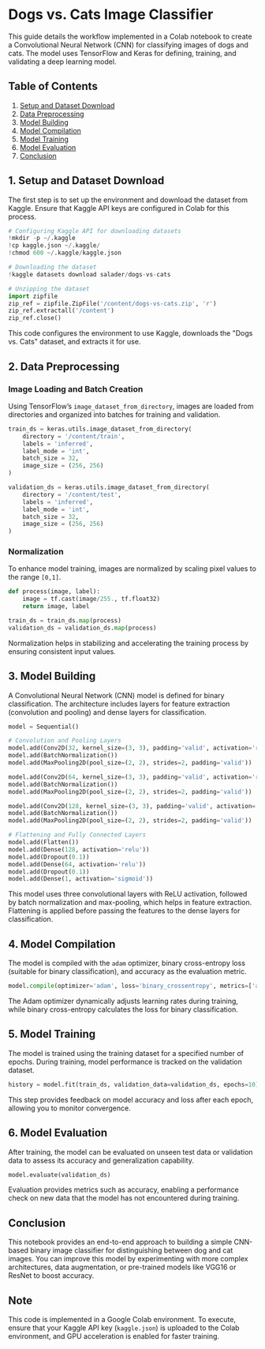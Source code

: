
# Dogs vs. Cats Image Classifier

This guide details the workflow implemented in a Colab notebook to create a Convolutional Neural Network (CNN) for classifying images of dogs and cats. The model uses TensorFlow and Keras for defining, training, and validating a deep learning model.

## Table of Contents
1. [Setup and Dataset Download](#setup)
2. [Data Preprocessing](#preprocessing)
3. [Model Building](#model-building)
4. [Model Compilation](#model-compilation)
5. [Model Training](#model-training)
6. [Model Evaluation](#model-evaluation)
7. [Conclusion](#conclusion)

<a name="setup"></a>
## 1. Setup and Dataset Download

The first step is to set up the environment and download the dataset from Kaggle. Ensure that Kaggle API keys are configured in Colab for this process.

```python
# Configuring Kaggle API for downloading datasets
!mkdir -p ~/.kaggle
!cp kaggle.json ~/.kaggle/
!chmod 600 ~/.kaggle/kaggle.json

# Downloading the dataset
!kaggle datasets download salader/dogs-vs-cats

# Unzipping the dataset
import zipfile
zip_ref = zipfile.ZipFile('/content/dogs-vs-cats.zip', 'r')
zip_ref.extractall('/content')
zip_ref.close()
```

This code configures the environment to use Kaggle, downloads the "Dogs vs. Cats" dataset, and extracts it for use.

<a name="preprocessing"></a>
## 2. Data Preprocessing

### Image Loading and Batch Creation
Using TensorFlow’s `image_dataset_from_directory`, images are loaded from directories and organized into batches for training and validation.

```python
train_ds = keras.utils.image_dataset_from_directory(
    directory = '/content/train',
    labels = 'inferred',
    label_mode = 'int',
    batch_size = 32,
    image_size = (256, 256)
)

validation_ds = keras.utils.image_dataset_from_directory(
    directory = '/content/test',
    labels = 'inferred',
    label_mode = 'int',
    batch_size = 32,
    image_size = (256, 256)
)
```

### Normalization
To enhance model training, images are normalized by scaling pixel values to the range `[0,1]`.

```python
def process(image, label):
    image = tf.cast(image/255., tf.float32)
    return image, label

train_ds = train_ds.map(process)
validation_ds = validation_ds.map(process)
```

Normalization helps in stabilizing and accelerating the training process by ensuring consistent input values.

<a name="model-building"></a>
## 3. Model Building

A Convolutional Neural Network (CNN) model is defined for binary classification. The architecture includes layers for feature extraction (convolution and pooling) and dense layers for classification.

```python
model = Sequential()

# Convolution and Pooling Layers
model.add(Conv2D(32, kernel_size=(3, 3), padding='valid', activation='relu', input_shape=(256, 256, 3)))
model.add(BatchNormalization())
model.add(MaxPooling2D(pool_size=(2, 2), strides=2, padding='valid'))

model.add(Conv2D(64, kernel_size=(3, 3), padding='valid', activation='relu'))
model.add(BatchNormalization())
model.add(MaxPooling2D(pool_size=(2, 2), strides=2, padding='valid'))

model.add(Conv2D(128, kernel_size=(3, 3), padding='valid', activation='relu'))
model.add(BatchNormalization())
model.add(MaxPooling2D(pool_size=(2, 2), strides=2, padding='valid'))

# Flattening and Fully Connected Layers
model.add(Flatten())
model.add(Dense(128, activation='relu'))
model.add(Dropout(0.1))
model.add(Dense(64, activation='relu'))
model.add(Dropout(0.1))
model.add(Dense(1, activation='sigmoid'))
```

This model uses three convolutional layers with ReLU activation, followed by batch normalization and max-pooling, which helps in feature extraction. Flattening is applied before passing the features to the dense layers for classification.

<a name="model-compilation"></a>
## 4. Model Compilation

The model is compiled with the `adam` optimizer, binary cross-entropy loss (suitable for binary classification), and accuracy as the evaluation metric.

```python
model.compile(optimizer='adam', loss='binary_crossentropy', metrics=['accuracy'])
```

The Adam optimizer dynamically adjusts learning rates during training, while binary cross-entropy calculates the loss for binary classification.

<a name="model-training"></a>
## 5. Model Training

The model is trained using the training dataset for a specified number of epochs. During training, model performance is tracked on the validation dataset.

```python
history = model.fit(train_ds, validation_data=validation_ds, epochs=10)
```

This step provides feedback on model accuracy and loss after each epoch, allowing you to monitor convergence.

<a name="model-evaluation"></a>
## 6. Model Evaluation

After training, the model can be evaluated on unseen test data or validation data to assess its accuracy and generalization capability.

```python
model.evaluate(validation_ds)
```

Evaluation provides metrics such as accuracy, enabling a performance check on new data that the model has not encountered during training.

<a name="conclusion"></a>
## Conclusion

This notebook provides an end-to-end approach to building a simple CNN-based binary image classifier for distinguishing between dog and cat images. You can improve this model by experimenting with more complex architectures, data augmentation, or pre-trained models like VGG16 or ResNet to boost accuracy.

## Note
This code is implemented in a Google Colab environment. To execute, ensure that your Kaggle API key (`kaggle.json`) is uploaded to the Colab environment, and GPU acceleration is enabled for faster training.
